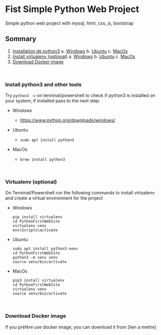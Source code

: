 # Fist Simple Python Web Project
Simple python web project with mysql, html, css, js, bootstrap

## Sommary
1. [Installation de python3](#installation-de-python3)
    a. [Windows](#windows)
    b. [Ubuntu](#ubuntu)
    c. [MacOs](#macos)  
2. [Install virtualenv (optional)](#install-virtualenv-(optional))
    a. [Windows](#windows)
    b. [Ubuntu](#ubuntu)
    c. [MacOs](#macos)
3. [Download Docker image](#download-docker-image)

<br>

### Install python3 and other tools

Try `python3 -v` on terminal/powershell to check if python3 is installed on your system, if installed pass to the next step.

- Windows
    - https://www.python.org/downloads/windows/

- Ubuntu
    - `sudo apt install python3`

- MacOs
    - `brew install python3`

<br>

### Virtualenv (optional)
On Terminal/Powershell run the following commands to install virtualenv and create a virtual environment for the project

- Windows
    ```
    pip install virtualenv
    cd PythonFirstWebSite
    virtualenv venv
    env\Scripts\activate
    ```

- Ubuntu
    ```
    sudo apt install python3-venv
    cd PythonFirstWebSite
    python3 -m venv venv
    source venv/bin/activate
    ```

- MacOs
    ```
    pip3 install virtualenv
    cd PythonFirstWebSite
    virtualenv venv
    source venv/bin/activate
    ```


<br>

### Download Docker image
if you préfère use docker image, you can download it from [lien a mettre]